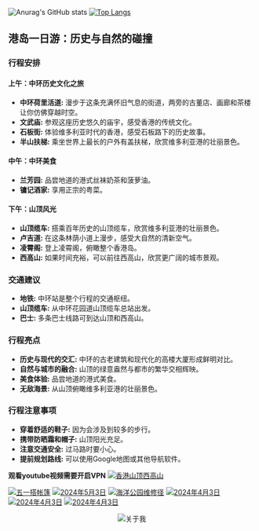 ![Anurag's GitHub stats](https://github-readme-stats.vercel.app/api?username=sharkchow&theme=highcontrast&show_icons=true)   [![Top Langs](https://github-readme-stats.vercel.app/api/top-langs/?username=sharkchow&layout=donut)](https://github.com/sharkchow/github-readme-stats)
## 港岛一日游：历史与自然的碰撞

### 行程安排

#### 上午：中环历史文化之旅
* **中环荷里活道:** 漫步于这条充满怀旧气息的街道，两旁的古董店、画廊和茶楼让你仿佛穿越时空。
* **文武庙:** 参观这座历史悠久的庙宇，感受香港的传统文化。
* **石板街:** 体验维多利亚时代的香港，感受石板路下的历史故事。
* **半山扶梯:** 乘坐世界上最长的户外有盖扶梯，欣赏维多利亚港的壮丽景色。

#### 中午：中环美食
* **兰芳园:** 品尝地道的港式丝袜奶茶和菠萝油。
* **镛记酒家:** 享用正宗的粤菜。

#### 下午：山顶风光
* **山顶缆车:** 搭乘百年历史的山顶缆车，欣赏维多利亚港的壮丽景色。
* **卢吉道:** 在这条林荫小道上漫步，感受大自然的清新空气。
* **凌霄阁:** 登上凌霄阁，俯瞰整个香港岛。
* **西高山:** 如果时间充裕，可以前往西高山，欣赏更广阔的城市景观。

### 交通建议
* **地铁:** 中环站是整个行程的交通枢纽。
* **山顶缆车:** 从中环花园道山顶缆车总站出发。
* **巴士:** 多条巴士线路可到达山顶和西高山。

### 行程亮点
* **历史与现代的交汇:** 中环的古老建筑和现代化的高楼大厦形成鲜明对比。
* **自然与城市的融合:** 山顶的绿意盎然与都市的繁华交相辉映。
* **美食体验:** 品尝地道的港式美食。
* **无敌海景:** 从山顶俯瞰维多利亚港的壮丽景色。

### 行程注意事项
* **穿着舒适的鞋子:** 因为会涉及到较多的步行。
* **携带防晒霜和帽子:** 山顶阳光充足。
* **注意交通安全:** 过马路时要小心。
* **提前规划路线:** 可以使用Google地图或其他导航软件。

**观看youtube视频需要开启VPN**
[![香港山顶西高山](https://i.ytimg.com/vi/cptY-j2z-WE/maxresdefault.jpg)](https://youtu.be/cptY-j2z-WE?si=QBrq2vV5o9n4EngD "香港山顶西高山")

<!-- BEGIN YOUTUBE-CARDS -->
[![五一搭帐篷](https://ytcards.demolab.com/?id=Sjk-ho6hqnQ&title=%E4%BA%94%E4%B8%80%E6%90%AD%E5%B8%90%E7%AF%B7&lang=en&timestamp=1715157730&background_color=%230d1117&title_color=%23ffffff&stats_color=%23dedede&max_title_lines=1&width=250&border_radius=5 "五一搭帐篷")](https://www.youtube.com/watch?v=Sjk-ho6hqnQ)
[![2024年5月3日](https://ytcards.demolab.com/?id=7SPhvuTyORk&title=2024%E5%B9%B45%E6%9C%883%E6%97%A5&lang=en&timestamp=1714676011&background_color=%230d1117&title_color=%23ffffff&stats_color=%23dedede&max_title_lines=1&width=250&border_radius=5 "2024年5月3日")](https://www.youtube.com/watch?v=7SPhvuTyORk)
[![海洋公园维修径](https://ytcards.demolab.com/?id=EYbEXIW3ksQ&title=%E6%B5%B7%E6%B4%8B%E5%85%AC%E5%9B%AD%E7%BB%B4%E4%BF%AE%E5%BE%84&lang=en&timestamp=1714381619&background_color=%230d1117&title_color=%23ffffff&stats_color=%23dedede&max_title_lines=1&width=250&border_radius=5 "海洋公园维修径")](https://www.youtube.com/watch?v=EYbEXIW3ksQ)
[![2024年4月3日](https://ytcards.demolab.com/?id=17Pox2XFODw&title=2024%E5%B9%B44%E6%9C%883%E6%97%A5&lang=en&timestamp=1712134544&background_color=%230d1117&title_color=%23ffffff&stats_color=%23dedede&max_title_lines=1&width=250&border_radius=5 "2024年4月3日")](https://www.youtube.com/watch?v=17Pox2XFODw)
[![2024年4月3日](https://ytcards.demolab.com/?id=O6YXNLk0RYg&title=2024%E5%B9%B44%E6%9C%883%E6%97%A5&lang=en&timestamp=1712128028&background_color=%230d1117&title_color=%23ffffff&stats_color=%23dedede&max_title_lines=1&width=250&border_radius=5 "2024年4月3日")](https://www.youtube.com/watch?v=O6YXNLk0RYg)
[![2024年4月3日](https://ytcards.demolab.com/?id=myqygdP6Fc4&title=2024%E5%B9%B44%E6%9C%883%E6%97%A5&lang=en&timestamp=1712126687&background_color=%230d1117&title_color=%23ffffff&stats_color=%23dedede&max_title_lines=1&width=250&border_radius=5 "2024年4月3日")](https://www.youtube.com/watch?v=myqygdP6Fc4)
<!-- END YOUTUBE-CARDS -->


<div align="center">
  <img src="[https://your-infographics-url.com/your-image.png](https://www.youtube.com/@i.sharkchanel1896)" alt="关于我" />
</div>

